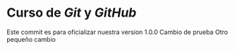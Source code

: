 # Curso de _Git_ y _GitHub_

Este commit es para oficializar nuestra version 1.0.0
Cambio de prueba
Otro pequeño cambio
